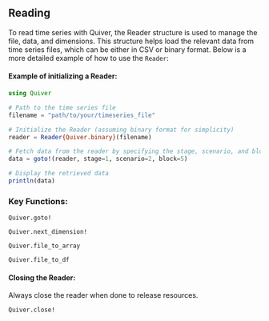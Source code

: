 ## Reading

To read time series with Quiver, the Reader structure is used to manage the file, data, and dimensions. This structure helps load the relevant data from time series files, which can be either in CSV or binary format. Below is a more detailed example of how to use the `Reader`:

#### Example of initializing a Reader:

```julia
using Quiver

# Path to the time series file
filename = "path/to/your/timeseries_file"

# Initialize the Reader (assuming binary format for simplicity)
reader = Reader{Quiver.binary}(filename)

# Fetch data from the reader by specifying the stage, scenario, and block
data = goto!(reader, stage=1, scenario=2, block=5)

# Display the retrieved data
println(data)
```
### Key Functions:
```@docs
Quiver.goto!
```

```@docs
Quiver.next_dimension!
```

```@docs
Quiver.file_to_array
```

```@docs
Quiver.file_to_df
```

#### Closing the Reader:

Always close the reader when done to release resources.

```@docs
Quiver.close!
```